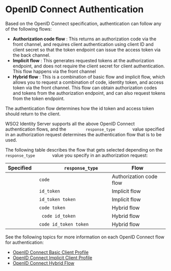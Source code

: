 # OpenID Connect Authentication

Based on the OpenID Connect specification, authentication can follow any
of the following flows:

-   **Authorization code flow** : This returns an authorization code via
    the front channel, and requires client authentication using client
    ID and client secret so that the token endpoint can issue the access
    token via the back channel.
-   **Implicit flow** : This generates requested tokens at the
    authorization endpoint, and does not require the client secret for
    client authentication. This flow happens via the front channel
-   **Hybrid flow** : This is a combination of basic flow and implicit
    flow, which allows you to request a combination of code, identity
    token, and access token via the front channel. This flow can obtain
    authorization codes and tokens from the authorization endpoint, and
    can also request tokens from the token endpoint.

The authentication flow determines how the id token and access token
should return to the client.

WSO2 Identity Server supports all the above OpenID Connect
authentication flows, and the `         response_type        ` value
specified in an authorization request determines the authentication flow
that is to be used.

The following table describes the flow that gets selected depending on
the `         response_type        ` value you specify in an
authorization request:

| Specified `             response_type            ` | Flow                    |
|----------------------------------------------------|-------------------------|
| `             code            `                    | Authorization code flow |
| `             id_token            `                | Implicit flow           |
| `             id_token token            `          | Implicit flow           |
| `             code token            `              | Hybrid flow             |
| `              code id_token             `         | Hybrid flow             |
| `             code id_token token            `     | Hybrid flow             |

See the following topics for more information on each OpenID Connect
flow for authentication:

-   [OpenID Connect Basic Client
    Profile](../../using-wso2-identity-server/openid-connectBasic_Client_Profile_)
-   [OpenID Connect Implicit Client
    Profile](../../using-wso2-identity-server/openid-connectImplicit_Client_Profile_)
-   [OpenID Connect Hybrid Flow](../../using-wso2-identity-server/openid-connectHybrid_Flow_)

  

